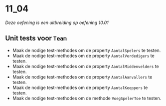# 11_04

*Deze oefening is een uitbreiding op oefening 10.01*

## Unit tests voor `Team`

- Maak de nodige test-methodes om de property `AantalSpelers` te testen.
- Maak de nodige test-methodes om de property `AantalVerdedigers` te testen.
- Maak de nodige test-methodes om de property `AantalMiddenvelders` te testen.
- Maak de nodige test-methodes om de property `AantalAanvallers` te testen.
- Maak de nodige test-methodes om de property `AantalKeeppers` te testen.
- Maak de nodige test-methodes om de methode `VoegSpelerToe` te testen.